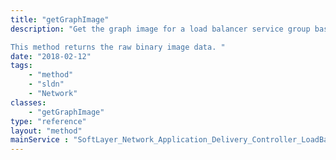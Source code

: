 ```yaml
---
title: "getGraphImage"
description: "Get the graph image for a load balancer service group based on the supplied graph type and metric.  The only available graph type currently is: 'connections', and the available metrics are: 'day', 'week' and 'month'. 

This method returns the raw binary image data. "
date: "2018-02-12"
tags:
    - "method"
    - "sldn"
    - "Network"
classes:
    - "getGraphImage"
type: "reference"
layout: "method"
mainService : "SoftLayer_Network_Application_Delivery_Controller_LoadBalancer_Service_Group"
---
```

